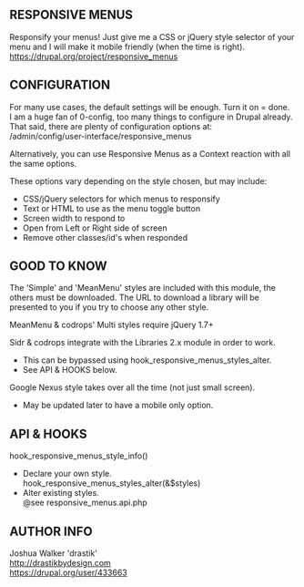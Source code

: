 RESPONSIVE MENUS
----------------
Responsify your menus! Just give me a CSS or jQuery style selector
of your menu and I will make it mobile friendly (when the time is right).
https://drupal.org/project/responsive_menus


CONFIGURATION
-------------
For many use cases, the default settings will be enough.  Turn it on = done.  
I am a huge fan of 0-config, too many things to configure in Drupal already.  
That said, there are plenty of configuration options at:  
/admin/config/user-interface/responsive_menus

Alternatively, you can use Responsive Menus as a Context reaction with all
the same options.

These options vary depending on the style chosen, but may include:  
- CSS/jQuery selectors for which menus to responsify  
- Text or HTML to use as the menu toggle button  
- Screen width to respond to  
- Open from Left or Right side of screen  
- Remove other classes/id's when responded


GOOD TO KNOW
------------
The 'Simple' and 'MeanMenu' styles are included with this module, the others
must be downloaded.  The URL to download a library will be presented to you if
you try to choose any other style.

MeanMenu & codrops' Multi styles require jQuery 1.7+

Sidr & codrops integrate with the Libraries 2.x module in order to work.
- This can be bypassed using hook_responsive_menus_styles_alter.  
- See API & HOOKS below.

Google Nexus style takes over all the time (not just small screen).  
- May be updated later to have a mobile only option.


API & HOOKS
-----------
hook_responsive_menus_style_info()
- Declare your own style.  
hook_responsive_menus_styles_alter(&$styles)
- Alter existing styles.  
@see responsive_menus.api.php


AUTHOR INFO
-----------
Joshua Walker 'drastik'  
http://drastikbydesign.com  
https://drupal.org/user/433663
